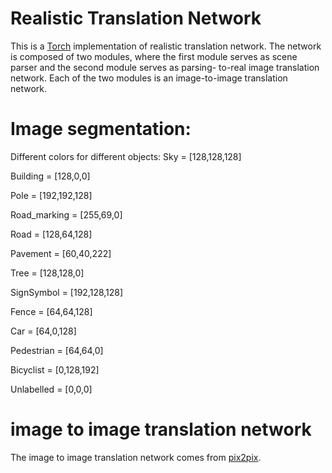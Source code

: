 # Realistic Translation Network

This is a [Torch](http://torch.ch/) implementation
of realistic translation network. The network is
composed of two modules, where the first module serves
as scene parser and the second module serves as parsing-
to-real image translation network. Each of the 
two modules is an image-to-image translation network.

# Image segmentation:

Different colors for different objects:
Sky = [128,128,128]

Building = [128,0,0]

Pole = [192,192,128]

Road_marking = [255,69,0]

Road = [128,64,128]

Pavement = [60,40,222]

Tree = [128,128,0]

SignSymbol = [192,128,128]

Fence = [64,64,128]

Car = [64,0,128]

Pedestrian = [64,64,0]

Bicyclist = [0,128,192]

Unlabelled = [0,0,0]

# image to image translation network

The image to image translation network comes
from [pix2pix](https://github.com/phillipi/pix2pix).

